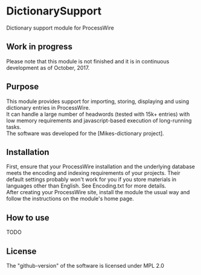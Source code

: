 # DictionarySupport
Dictionary support module for ProcessWire

## Work in progress
Please note that this module is not finished and it is in continuous development as of October, 2017.

## Purpose
This module provides support for importing, storing, displaying and using dictionary entries in ProcessWire.  
It can handle a large number of headwords (tested with 15k+ entries) with low memory requirements and javascript-based execution of long-running tasks.  
The software was developed for the [Mikes-dictionary project].

## Installation
First, ensure that your ProcessWire installation and the underlying database meets the encoding and indexing requirements of your projects. Their default settings probably won't work for you if you store materials in languages other than English. See Encoding.txt for more details.  
After creating your ProcessWire site, install the module the usual way and follow the instructions on the module's home page.

## How to use
TODO

## License
The "github-version" of the software is licensed under MPL 2.0  
